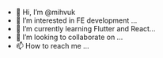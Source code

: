 - 👋 Hi, I’m @mihvuk
- 👀 I’m interested in FE development ...
- 🌱 I’m currently learning Flutter and React...
- 💞️ I’m looking to collaborate on ...
- 📫 How to reach me ...

<!---
mihvuk/mihvuk is a ✨ special ✨ repository because its `README.md` (this file) appears on your GitHub profile.
You can click the Preview link to take a look at your changes.
--->
